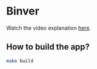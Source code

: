 # Binver

Watch the video explanation [here](https://youtu.be/7BZidOIknwE).

## How to build the app?

```bash
make build
```
